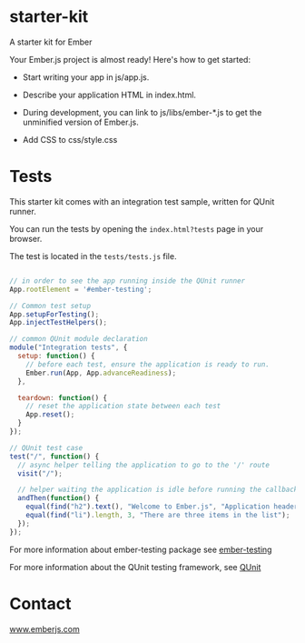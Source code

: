 starter-kit
===========

A starter kit for Ember

Your Ember.js project is almost ready! Here's how to get started:

- Start writing your app in js/app.js.

- Describe your application HTML in index.html.

- During development, you can link to js/libs/ember-*.js to get the
  unminified version of Ember.js.

- Add CSS to css/style.css

Tests
=====

This starter kit comes with an integration test sample, written for QUnit runner. 

You can run the tests by opening the `index.html?tests` page in your browser.

The test is located in the `tests/tests.js` file.

```javascript

// in order to see the app running inside the QUnit runner
App.rootElement = '#ember-testing';

// Common test setup
App.setupForTesting();
App.injectTestHelpers();

// common QUnit module declaration
module("Integration tests", {
  setup: function() {
    // before each test, ensure the application is ready to run.
    Ember.run(App, App.advanceReadiness);
  },

  teardown: function() {
    // reset the application state between each test
    App.reset();
  }
});

// QUnit test case
test("/", function() {
  // async helper telling the application to go to the '/' route
  visit("/");

  // helper waiting the application is idle before running the callback
  andThen(function() {
    equal(find("h2").text(), "Welcome to Ember.js", "Application header is rendered");
    equal(find("li").length, 3, "There are three items in the list");
  });
});

```

For more information about ember-testing package see [ember-testing](http://emberjs.com/guides/testing/integration/)

For more information about the QUnit testing framework, see [QUnit](http://qunitjs.com/)

Contact
====

www.emberjs.com
